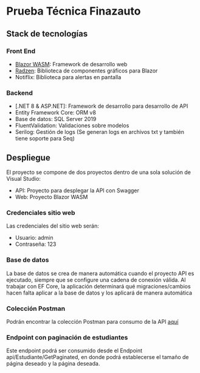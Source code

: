 # Prueba Técnica Finazauto


## Stack de tecnologías


### Front End

- [Blazor WASM](https://dotnet.microsoft.com/es-es/apps/aspnet/web-apps/blazor): Framework de desarrollo web
- [Radzen](https://blazor.radzen.com/?theme=material3): Biblioteca de componentes gráficos para Blazor
- Notiflix: Biblioteca para alertas en pantalla


### Backend

- [.NET 8 & ASP.NET]: Framework de desarrollo para desarrollo de API
- Entity Framework Core: ORM v8
- Base de datos: SQL Server 2019
- FluentValidation: Validaciones sobre modelos
- Serilog: Gestión de logs (Se generan logs en archivos txt y también tiene soporte para Seq)


## Despliegue

El proyecto se compone de dos proyectos dentro de una sola solución de Visual Studio:

- API: Proyecto para desplegar la API con Swagger
- Web: Proyecto Blazor WASM

### Credenciales sitio web

Las credenciales del sitio web serán:

- Usuario: admin
- Contraseña: 123

### Base de datos

La base de datos se crea de manera automática cuando el proyecto API es ejecutado, siempre que se configure una cadena de conexión válida. Al trabajar con EF Core, la aplicación determinará qué migraciones/cambios hacen falta aplicar a la base de datos y los aplicará de manera automática

### Colección Postman

Podrán encontrar la colección Postman para consumo de la API [aquí](./Documentacion/API%20Prueba%20Finanzauto.postman_collection.json)

### Endpoint con paginación de estudiantes

Este endpoint podrá ser consumido desde el Endpoint api/Estudiante/GetPaginated, en donde podrá establecerse el tamaño de página deseado y la página deseada.
